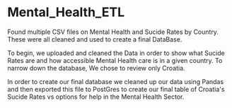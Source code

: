 # Mental_Health_ETL


Found multiple CSV files on Mental Health and Sucide Rates by Country. These were all cleaned and used to create a final DataBase.

To begin, we uploaded and cleaned the Data in order to show what Sucide Rates are and how accessible Mental Health care is in a given country. To narrow down the database, We chose to review only Croatia.

In order to create our final database we cleaned up our data using Pandas and then exported this file to PostGres to create our final table of Croatia's Sucide Rates vs options for help in the Mental Health Sector.
